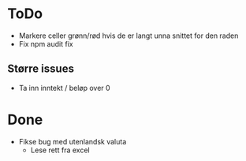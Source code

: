 # ToDo

- Markere celler grønn/rød hvis de er langt unna snittet for den raden
- Fix npm audit fix

## Større issues

- Ta inn inntekt / beløp over 0

# Done

- Fikse bug med utenlandsk valuta
    - Lese rett fra excel
